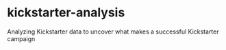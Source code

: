 # kickstarter-analysis
Analyzing Kickstarter data to uncover what makes a successful Kickstarter campaign
